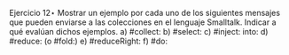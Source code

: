 Ejercicio 12⋆
Mostrar un ejemplo por cada uno de los siguientes mensajes que pueden enviarse a las colecciones en el lenguaje
Smalltalk. Indicar a qué evalúan dichos ejemplos.
    a) #collect:
    b) #select:
    c) #inject: into:
    d) #reduce: (o #fold:)
    e) #reduceRight:
    f) #do: